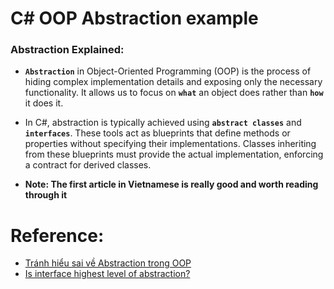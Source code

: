 # C# OOP Abstraction example

### Abstraction Explained:

- **`Abstraction`** in Object-Oriented Programming (OOP) is the process of hiding complex implementation details 
and exposing only the necessary functionality. It allows us to focus on **`what`** an object 
does rather than **`how`** it does it.

- In C#, abstraction is typically achieved using **`abstract classes`** and **`interfaces`**. 
These tools act as blueprints that define methods or properties without specifying their implementations. 
Classes inheriting from these blueprints must provide the actual implementation, enforcing a contract for derived classes.

- **Note: The first article in Vietnamese is really good and worth reading through it**

# Reference:

- [Tránh hiểu sai về Abstraction trong OOP](https://viblo.asia/p/tranh-hieu-sai-ve-abstraction-trong-oop-RnB5pJb6ZPG)
- [Is interface highest level of abstraction?](https://stackoverflow.com/questions/1201081/is-interface-highest-level-of-abstraction)
